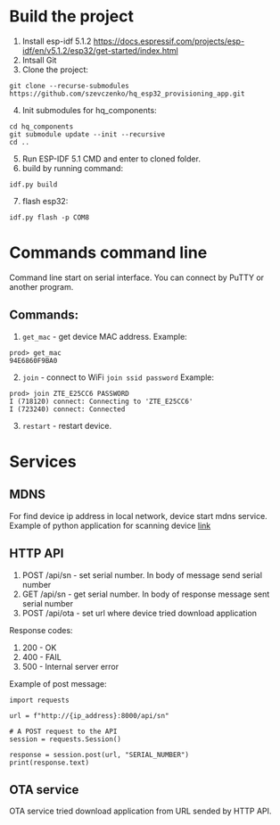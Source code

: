 Build the project
======================
1. Install esp-idf 5.1.2 https://docs.espressif.com/projects/esp-idf/en/v5.1.2/esp32/get-started/index.html
2. Intsall Git
3. Clone the project:
```
git clone --recurse-submodules https://github.com/szevczenko/hq_esp32_provisioning_app.git
```
4. Init submodules for hq_components:
```
cd hq_components
git submodule update --init --recursive
cd ..
```
5. Run ESP-IDF 5.1 CMD and enter to cloned folder.
6. build by running command:
```
idf.py build
```
7. flash esp32:
```
idf.py flash -p COM8
```
Commands command line
======================
Command line start on serial interface. You can connect by PuTTY or another program.

Commands:
----------------------
1. `get_mac` - get device MAC address. Example:
```
prod> get_mac                                                                   
94E6860F9BA0 
```
2. `join` - connect to WiFi
`join ssid password`
Example:
```
prod> join ZTE_E25CC6 PASSWORD                                                
I (718120) connect: Connecting to 'ZTE_E25CC6'                                  
I (723240) connect: Connected 
```
3. `restart` - restart device.

Services
======================
MDNS
----------------------
For find device ip address in local network, device start mdns service. Example of python application for scanning device [link](https://github.com/szevczenko/bimbrownik_python/blob/main/scan_devices.py)

HTTP API
----------------------
1. POST /api/sn - set serial number. In body of message send serial number
2. GET /api/sn - get serial number. In body of response message sent serial number
3. POST /api/ota - set url where device tried download application

Response codes:
1. 200 - OK
2. 400 - FAIL
3. 500 - Internal server error

Example of post message:
```
import requests

url = f"http://{ip_address}:8000/api/sn"

# A POST request to the API
session = requests.Session()

response = session.post(url, "SERIAL_NUMBER")
print(response.text)
```

OTA service
----------------------
OTA service tried download application from URL sended by HTTP API.
